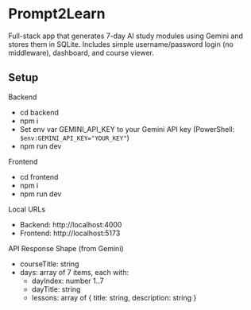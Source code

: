 Prompt2Learn
=============

Full-stack app that generates 7-day AI study modules using Gemini and stores them in SQLite. Includes simple username/password login (no middleware), dashboard, and course viewer.

Setup
-----

Backend
- cd backend
- npm i
- Set env var GEMINI_API_KEY to your Gemini API key (PowerShell: `$env:GEMINI_API_KEY="YOUR_KEY"`)
- npm run dev

Frontend
- cd frontend
- npm i
- npm run dev

Local URLs
- Backend: http://localhost:4000
- Frontend: http://localhost:5173

API Response Shape (from Gemini)
- courseTitle: string
- days: array of 7 items, each with:
  - dayIndex: number 1..7
  - dayTitle: string
  - lessons: array of { title: string, description: string }


